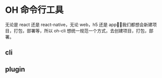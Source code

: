 # OH 命令行工具

无论是 react 还是 react-native，无论 web，h5 还是 app，我们都想会新建项目，打包，部署等，所以 oh-cli 想统一规范一个方式，去创建项目，打包，部署。

## cli

## plugin

